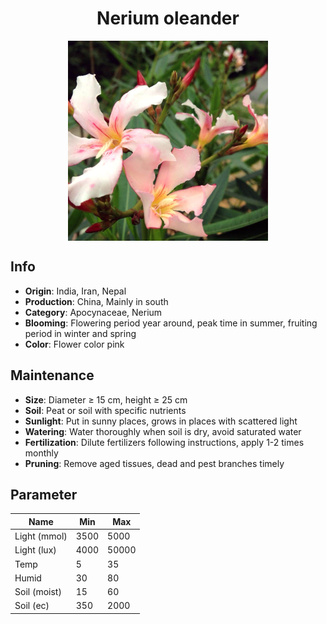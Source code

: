 <h1 align='center'>Nerium oleander</h1>
<p align="center">
    <img 
        align='center'
        width='320'
        src="../images/nerium oleander.png" 
        alt='Nerium oleander' />
</p>

## Info

 - **Origin**: India, Iran, Nepal
 - **Production**: China, Mainly in south
 - **Category**: Apocynaceae, Nerium
 - **Blooming**: Flowering period year around, peak time in summer, fruiting period in winter and spring
 - **Color**: Flower color pink

## Maintenance

 - **Size**: Diameter ≥ 15 cm, height ≥ 25 cm
 - **Soil**: Peat or soil with specific nutrients
 - **Sunlight**: Put in sunny places, grows in places with scattered light
 - **Watering**: Water thoroughly when soil is dry, avoid saturated water
 - **Fertilization**: Dilute fertilizers following instructions, apply 1-2 times monthly
 - **Pruning**: Remove aged tissues, dead and pest branches timely

## Parameter

| Name         | Min  | Max   |
|--------------|------|-------|
| Light (mmol) | 3500 | 5000  |
| Light (lux)  | 4000 | 50000 |
| Temp         | 5    | 35    |
| Humid        | 30   | 80    |
| Soil (moist) | 15   | 60    |
| Soil (ec)    | 350  | 2000  |